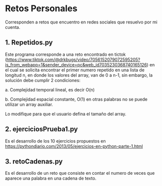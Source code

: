 # Retos Personales
Corresponden a retos que encuentro en redes sociales que resuelvo por mi cuenta.

## __1. Repetidos.py__

Este programa corresponde a una reto encontrado en tictok (https://www.tiktok.com/@drkbugs/video/7056152079072595205?is_from_webapp=1&sender_device=pc&web_id7035230368740165126) en el cual se solicita encontrar el primer numero repetido en una lista de longitud n, en donde los valores del array, van de 0 a n-1, sin embargo, la solución debe cumplir 2 condiciones:

a. Complejidad temporal lineal, es decir O(n)

b. Complejidad espacial constante, O(1) en otras palabras no se puede utilizar un array auxiliar.

Lo modifique para que el usuario defina el tamaño del array.

## __2. ejerciciosPrueba1.py__

Es el desarrollo de los 10 ejercicios propuestos en https://pythondiario.com/2013/05/ejercicios-en-python-parte-1.html

## __3. retoCadenas.py__

Es el desarrollo de un reto que consiste en contar el numero de veces que aparece una palabra en una cadena de texto.


